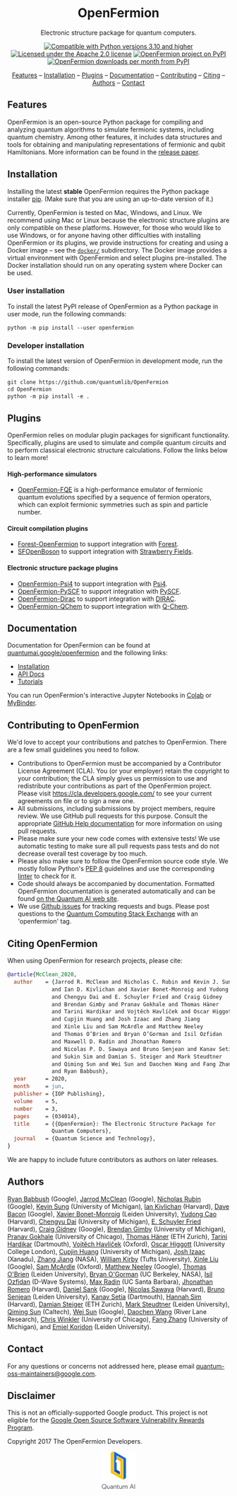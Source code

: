 <div align="center">

# OpenFermion

Electronic structure package for quantum computers.

[![Compatible with Python versions 3.10 and higher](https://img.shields.io/badge/Python-3.10+-fcbc2c.svg?style=flat-square&logo=python&logoColor=white)](https://www.python.org/downloads/)
[![Licensed under the Apache 2.0 license](https://img.shields.io/badge/License-Apache%202.0-3c60b1.svg?logo=opensourceinitiative&logoColor=white&style=flat-square)](https://github.com/quantumlib/OpenFermion/blob/main/LICENSE)
[![OpenFermion project on PyPI](https://img.shields.io/pypi/v/OpenFermion.svg?logo=semantic-release&logoColor=white&label=Release&style=flat-square&color=fcbc2c)](https://pypi.org/project/OpenFermion)
[![OpenFermion downloads per month from PyPI](https://img.shields.io/pypi/dm/openfermion?logo=PyPI&color=d56420&logoColor=white&style=flat-square&label=Downloads)](https://img.shields.io/pypi/dm/OpenFermion)

[Features](#features) &ndash;
[Installation](#installation) &ndash;
[Plugins](#plugins) &ndash;
[Documentation](#cirq-documentation) &ndash;
[Contributing](#how-to-contribute) &ndash;
[Citing](#citing-openfermion) &ndash;
[Authors](#authors) &ndash;
[Contact](#contact)

</div>

## Features

OpenFermion is an open-source Python package for compiling and analyzing quantum algorithms to
simulate fermionic systems, including quantum chemistry. Among other features, it includes data
structures and tools for obtaining and manipulating representations of fermionic and qubit
Hamiltonians. More information can be found in the [release
paper](https://arxiv.org/abs/1710.07629).

## Installation

Installing the latest **stable** OpenFermion requires the Python package installer
[pip](https://pip.pypa.io). (Make sure that you are using an up-to-date version of it.)

Currently, OpenFermion is tested on Mac, Windows, and Linux. We recommend using Mac or Linux because
the electronic structure plugins are only compatible on these platforms. However, for those who
would like to use Windows, or for anyone having other difficulties with installing OpenFermion or
its plugins, we provide instructions for creating and using a Docker image – see the
[`docker/`](https://github.com/quantumlib/OpenFermion/tree/master/docker) subdirectory. The Docker
image provides a virtual environment with OpenFermion and select plugins pre-installed. The Docker
installation should run on any operating system where Docker can be used.

### User installation

To install the latest PyPI release of OpenFermion as a Python package in user mode, run the
following commands:

```shell
python -m pip install --user openfermion
```

### Developer installation

To install the latest version of OpenFermion in development mode, run the following commands:

```shell
git clone https://github.com/quantumlib/OpenFermion
cd OpenFermion
python -m pip install -e .
```

## Plugins

OpenFermion relies on modular plugin packages for significant functionality. Specifically, plugins
are used to simulate and compile quantum circuits and to perform classical electronic structure
calculations. Follow the links below to learn more!

#### High-performance simulators

*   [OpenFermion-FQE](https://github.com/quantumlib/OpenFermion-FQE) is a high-performance emulator
    of fermionic quantum evolutions specified by a sequence of fermion operators, which can exploit
    fermionic symmetries such as spin and particle number.

#### Circuit compilation plugins

*   [Forest-OpenFermion](https://github.com/rigetticomputing/forestopenfermion) to support
    integration with [Forest](https://www.rigetti.com/forest).
*   [SFOpenBoson](https://github.com/XanaduAI/SFOpenBoson) to support integration with [Strawberry
    Fields](https://github.com/XanaduAI/strawberryfields).

#### Electronic structure package plugins

*   [OpenFermion-Psi4](http://github.com/quantumlib/OpenFermion-Psi4) to support integration with
    [Psi4](http://psicode.org).
*   [OpenFermion-PySCF](http://github.com/quantumlib/OpenFermion-PySCF) to support integration with
    [PySCF](https://github.com/sunqm/pyscf).
*   [OpenFermion-Dirac](https://github.com/bsenjean/Openfermion-Dirac) to support integration with
    [DIRAC](http://diracprogram.org/doku.php).
*   [OpenFermion-QChem](https://github.com/qchemsoftware/OpenFermion-QChem) to support integration
    with [Q-Chem](https://www.q-chem.com).

## Documentation

Documentation for OpenFermion can be found at
[quantumai.google/openfermion](https://quantumai.google/openfermion) and the following links:

*   [Installation](https://quantumai.google/openfermion/install)
*   [API Docs](https://quantumai.google/reference/python/openfermion/all_symbols)
*   [Tutorials](https://quantumai.google/openfermion/tutorials/intro_to_openfermion)

You can run OpenFermion's interactive Jupyter Notebooks in
[Colab](https://colab.research.google.com/github/quantumlib/OpenFermion) or
[MyBinder](https://mybinder.org/v2/gh/quantumlib/OpenFermion/master?filepath=examples).

## Contributing to OpenFermion

We'd love to accept your contributions and patches to OpenFermion. There are a few small guidelines
you need to follow.

*   Contributions to OpenFermion must be accompanied by a Contributor License Agreement (CLA). You
    (or your employer) retain the copyright to your contribution; the CLA simply gives us permission
    to use and redistribute your contributions as part of the OpenFermion project. Please visit
    https://cla.developers.google.com/ to see your current agreements on file or to sign a new one.
*   All submissions, including submissions by project members, require review. We use GitHub pull
    requests for this purpose. Consult the appropriate [GitHub Help
    documentation](https://help.github.com/articles/about-pull-requests/) for more information on
    using pull requests.
*   Please make sure your new code comes with extensive tests! We use automatic testing to make sure
    all pull requests pass tests and do not decrease overall test coverage by too much.
*   Please also make sure to follow the OpenFermion source code style. We mostly follow Python's
    [PEP 8](https://www.python.org/dev/peps/pep-0008/) guidelines and use the corresponding
    [linter](https://pypi.python.org/pypi/pep8) to check for it.
*   Code should always be accompanied by documentation. Formatted OpenFermion documentation is
    generated automatically and can be found [on the Quantum AI web
    site](http://openfermion.readthedocs.io/en/latest/openfermion.html).
*   We use [Github issues](https://github.com/quantumlib/OpenFermion/issues) for tracking requests
    and bugs. Please post questions to the [Quantum Computing Stack
    Exchange](https://quantumcomputing.stackexchange.com/) with an 'openfermion' tag.

## Citing OpenFermion<a name="how-to-cite-openfermion"></a><a name="how-to-cite"></a>

When using OpenFermion for research projects, please cite:

```bibtex
@article{McClean_2020,
  author    = {Jarrod R. McClean and Nicholas C. Rubin and Kevin J. Sung
              and Ian D. Kivlichan and Xavier Bonet-Monroig and Yudong Cao
              and Chengyu Dai and E. Schuyler Fried and Craig Gidney
              and Brendan Gimby and Pranav Gokhale and Thomas Häner
              and Tarini Hardikar and Vojtěch Havlíček and Oscar Higgott
              and Cupjin Huang and Josh Izaac and Zhang Jiang
              and Xinle Liu and Sam McArdle and Matthew Neeley
              and Thomas O’Brien and Bryan O’Gorman and Isil Ozfidan
              and Maxwell D. Radin and Jhonathan Romero
              and Nicolas P. D. Sawaya and Bruno Senjean and Kanav Setia
              and Sukin Sim and Damian S. Steiger and Mark Steudtner
              and Qiming Sun and Wei Sun and Daochen Wang and Fang Zhang
              and Ryan Babbush},
  year      = 2020,
  month     = jun,
  publisher = {IOP Publishing},
  volume    = 5,
  number    = 3,
  pages     = {034014},
  title     = {{OpenFermion}: The Electronic Structure Package for
              Quantum Computers},
  journal   = {Quantum Science and Technology},
}
```

We are happy to include future contributors as authors on later releases.

## Authors

[Ryan Babbush](https://ryanbabbush.com) (Google),
[Jarrod McClean](https://jarrodmcclean.com) (Google),
[Nicholas Rubin](https://github.com/ncrubin) (Google),
[Kevin Sung](https://github.com/kevinsung) (University of Michigan),
[Ian Kivlichan](https://aspuru.chem.harvard.edu/ian-kivlichan/) (Harvard),
[Dave Bacon](https://github.com/dabacon) (Google),
[Xavier Bonet-Monroig](https://github.com/xabomon) (Leiden University),
[Yudong Cao](https://github.com/yudongcao) (Harvard),
[Chengyu Dai](https://github.com/jdaaph) (University of Michigan),
[E. Schuyler Fried](https://github.com/schuylerfried) (Harvard),
[Craig Gidney](https://github.com/Strilanc) (Google),
[Brendan Gimby](https://github.com/bgimby) (University of Michigan),
[Pranav Gokhale](https://github.com/singular-value) (University of Chicago),
[Thomas Häner](https://github.com/thomashaener) (ETH Zurich),
[Tarini Hardikar](https://github.com/TariniHardikar) (Dartmouth),
[Vojtĕch Havlíček](https://github.com/VojtaHavlicek) (Oxford),
[Oscar Higgott](https://github.com/oscarhiggott) (University College London),
[Cupjin Huang](https://github.com/pertoX4726) (University of Michigan),
[Josh Izaac](https://github.com/josh146) (Xanadu),
[Zhang Jiang](https://ti.arc.nasa.gov/profile/zjiang3) (NASA),
[William Kirby](https://williammkirby.com) (Tufts University),
[Xinle Liu](https://github.com/sheilaliuxl) (Google),
[Sam McArdle](https://github.com/sammcardle30) (Oxford),
[Matthew Neeley](https://github.com/maffoo) (Google),
[Thomas O'Brien](https://github.com/obriente) (Leiden University),
[Bryan O'Gorman](https://ti.arc.nasa.gov/profile/bogorman) (UC Berkeley, NASA),
[Isil Ozfidan](https://github.com/conta877) (D-Wave Systems),
[Max Radin](https://github.com/max-radin) (UC Santa Barbara),
[Jhonathan Romero](https://github.com/jromerofontalvo) (Harvard),
[Daniel Sank](https://github.com/DanielSank) (Google),
[Nicolas Sawaya](https://github.com/nicolassawaya) (Harvard),
[Bruno Senjean](https://github.com/bsenjean) (Leiden University),
[Kanav Setia](https://github.com/kanavsetia) (Dartmouth),
[Hannah Sim](https://github.com/hsim13372) (Harvard),
[Damian Steiger](https://github.com/damiansteiger) (ETH Zurich),
[Mark Steudtner](https://github.com/msteudtner) (Leiden University),
[Qiming Sun](https://github.com/sunqm) (Caltech),
[Wei Sun](https://github.com/Spaceenter) (Google),
[Daochen Wang](https://github.com/daochenw) (River Lane Research),
[Chris Winkler](https://github.com/quid256) (University of Chicago),
[Fang Zhang](https://github.com/fangzh-umich) (University of Michigan),
and [Emiel Koridon](https://github.com/Emieeel) (Leiden University).

## Contact

For any questions or concerns not addressed here, please email quantum-oss-maintainers@google.com.

## Disclaimer

This is not an officially-supported Google product. This project is not eligible for the [Google
Open Source Software Vulnerability Rewards
Program](https://bughunters.google.com/open-source-security).

Copyright 2017 The OpenFermion Developers.

<div align="center">
  <a href="https://quantumai.google">
    <img width="15%" alt="Google Quantum AI"
         src="https://raw.githubusercontent.com/quantumlib/OpenFermion/refs/heads/master/docs/images/quantum-ai-vertical.svg">
  </a>
</div>
